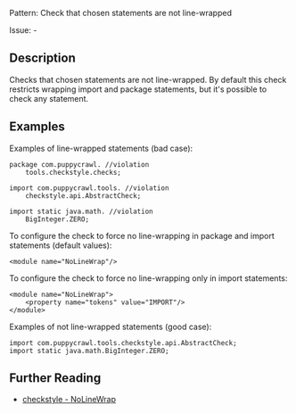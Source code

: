 Pattern: Check that chosen statements are not line-wrapped

Issue: -

## Description

Checks that chosen statements are not line-wrapped. By default this check restricts wrapping import and package statements, but it's possible to check any statement. 

## Examples

Examples of line-wrapped statements (bad case): 
    
    
    package com.puppycrawl. //violation
        tools.checkstyle.checks;
    
    import com.puppycrawl.tools. //violation
        checkstyle.api.AbstractCheck;
    
    import static java.math. //violation
        BigInteger.ZERO;
          

To configure the check to force no line-wrapping in package and import statements (default values): 
    
    
    <module name="NoLineWrap"/>
          

To configure the check to force no line-wrapping only in import statements: 
    
    
    <module name="NoLineWrap">
        <property name="tokens" value="IMPORT"/>
    </module>
          

Examples of not line-wrapped statements (good case): 
    
    
    import com.puppycrawl.tools.checkstyle.api.AbstractCheck;
    import static java.math.BigInteger.ZERO;

## Further Reading

* [checkstyle - NoLineWrap](http://checkstyle.sourceforge.net/config_whitespace.html#NoLineWrap)